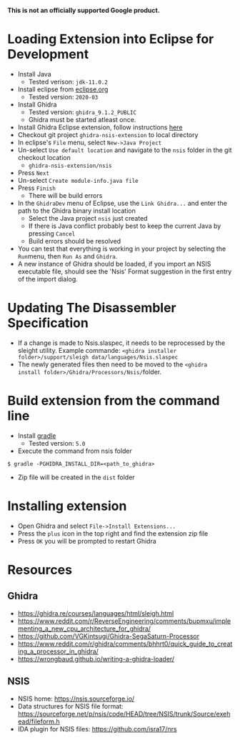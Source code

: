 **This is not an officially supported Google product.**

# Loading Extension into Eclipse for Development
* Install Java
  * Tested verison: `jdk-11.0.2`
* Install eclipse from [eclipse.org](https://www.eclipse.org/downloads/)
  * Tested version: `2020-03`
* Install Ghidra
  * Tested version: `ghidra_9.1.2_PUBLIC`
  * Ghidra must be started atleast once.
* Install Ghidra Eclipse extension, follow instructions [here](https://ghidra-sre.org/InstallationGuide.html#Extensions)
* Checkout git project `ghidra-nsis-extension` to local directory
* In eclipse's `File` menu, select `New->Java Project`
* Un-select `Use default location` and navigate to the `nsis` folder in the git
  checkout location
  * `ghidra-nsis-extension/nsis`
* Press `Next`
* Un-select `Create module-info.java file`
* Press `Finish`
  * There will be build errors
* In the `GhidraDev` menu of Eclipse, use the `Link Ghidra...` and enter the path to the Ghidra binary install location
  * Select the Java project `nsis` just created
  * If there is Java conflict probably best to keep the current Java by pressing
    `Cancel`
  * Build errors should be resolved
* You can test that everything is working in your project by selecting the `Run`menu, then `Run As` and `Ghidra`.
* A new instance of Ghidra should be loaded, if you import an NSIS executable file, should see the 'Nsis' Format suggestion in the first entry of the import dialog.

# Updating The Disassembler Specification

* If a change is made to Nsis.slaspec, it needs to be reprocessed by the sleight utility. Example commande: `<ghidra installer folder>/support/sleigh data/languages/Nsis.slaspec`
* The newly generated files then need to be moved to the `<ghidra install folder>/Ghidra/Processors/Nsis/`folder.

# Build extension from the command line

* Install [gradle](https://gradle.org/)
  * Tested version: `5.0`
* Execute the command from nsis folder
```
$ gradle -PGHIDRA_INSTALL_DIR=<path_to_ghidra>
```
* Zip file will be created in the `dist` folder

# Installing extension

* Open Ghidra and select `File->Install Extensions...`
* Press the `plus` icon in the top right and find the extension zip file
* Press `OK` you will be prompted to restart Ghidra

# Resources

## Ghidra
* https://ghidra.re/courses/languages/html/sleigh.html
* https://www.reddit.com/r/ReverseEngineering/comments/bupmxu/implementing_a_new_cpu_architecture_for_ghidra/
* https://github.com/VGKintsugi/Ghidra-SegaSaturn-Processor
* https://www.reddit.com/r/ghidra/comments/bhhrt0/quick_guide_to_creating_a_processor_in_ghidra/
* https://wrongbaud.github.io/writing-a-ghidra-loader/

## NSIS
* NSIS home: https://nsis.sourceforge.io/
* Data structures for NSIS file format: https://sourceforge.net/p/nsis/code/HEAD/tree/NSIS/trunk/Source/exehead/fileform.h
* IDA plugin for NSIS files: https://github.com/isra17/nrs
